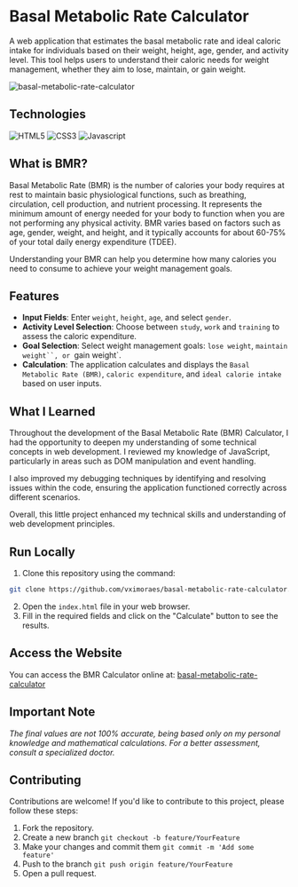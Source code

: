 # Basal Metabolic Rate Calculator
A web application that estimates the basal metabolic rate and ideal caloric intake for individuals based on their weight, height, age, gender, and activity level. This tool helps users to understand their caloric needs for weight management, whether they aim to lose, maintain, or gain weight.

![basal-metabolic-rate-calculator](https://github.com/user-attachments/assets/e037ff0e-75d2-4fee-9f07-ac006dd24edf)

## Technologies
<img alt="HTML5" src="https://img.shields.io/badge/HTML5-E34F26?style=for-the-badge&logo=html5&logoColor=white" /> <img alt="CSS3" src="https://img.shields.io/badge/CSS3-1572B6?style=for-the-badge&logo=css3&logoColor=white" /> <img alt="Javascript" src="https://img.shields.io/badge/JavaScript-F7DF1E?style=for-the-badge&logo=JavaScript&logoColor=white" />

## What is BMR?
Basal Metabolic Rate (BMR) is the number of calories your body requires at rest to maintain basic physiological functions, such as breathing, circulation, cell production, and nutrient processing. It represents the minimum amount of energy needed for your body to function when you are not performing any physical activity. BMR varies based on factors such as age, gender, weight, and height, and it typically accounts for about 60-75% of your total daily energy expenditure (TDEE).

Understanding your BMR can help you determine how many calories you need to consume to achieve your weight management goals.


## Features
- **Input Fields**: Enter `weight`, `height`, `age`, and select `gender`.
- **Activity Level Selection**: Choose between `study`, `work` and `training` to assess the caloric expenditure.
- **Goal Selection**: Select weight management goals: `lose weight`, `maintain weight``, or `gain weight`.
- **Calculation**: The application calculates and displays the `Basal Metabolic Rate (BMR)`, `caloric expenditure`, and `ideal calorie intake` based on user inputs.


## What I Learned
Throughout the development of the Basal Metabolic Rate (BMR) Calculator, I had the opportunity to deepen my understanding of some technical concepts in web development. I reviewed my knowledge of JavaScript, particularly in areas such as DOM manipulation and event handling.

I also improved my debugging techniques by identifying and resolving issues within the code, ensuring the application functioned correctly across different scenarios.

Overall, this little project enhanced my technical skills and understanding of web development principles.

## Run Locally
1. Clone this repository using the command:
```bash
git clone https://github.com/vximoraes/basal-metabolic-rate-calculator.git
```
2. Open the `index.html` file in your web browser.
3. Fill in the required fields and click on the "Calculate" button to see the results.

## Access the Website
You can access the BMR Calculator online at: [basal-metabolic-rate-calculator](https://vximoraes.github.io/basal-metabolic-rate-calculator/)

## Important Note
*The final values ​​are not 100% accurate, being based only on my personal knowledge and mathematical calculations. For a better assessment, consult a specialized doctor.*

## Contributing
Contributions are welcome! If you'd like to contribute to this project, please follow these steps:
1. Fork the repository.
2. Create a new branch `git checkout -b feature/YourFeature`
3. Make your changes and commit them `git commit -m 'Add some feature'`
4. Push to the branch `git push origin feature/YourFeature`
5. Open a pull request.
